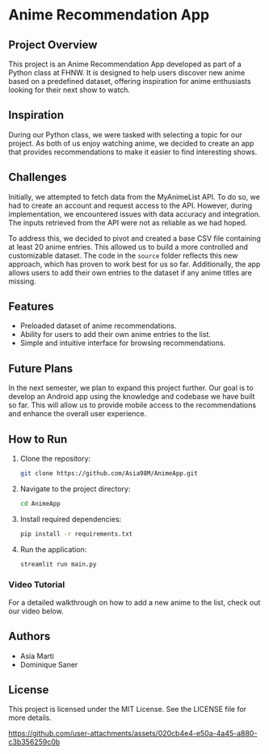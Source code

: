# Anime Recommendation App

## Project Overview
This project is an Anime Recommendation App developed as part of a Python class at FHNW. It is designed to help users discover new anime based on a predefined dataset, offering inspiration for anime enthusiasts looking for their next show to watch.

## Inspiration
During our Python class, we were tasked with selecting a topic for our project. As both of us enjoy watching anime, we decided to create an app that provides recommendations to make it easier to find interesting shows.

## Challenges
Initially, we attempted to fetch data from the MyAnimeList API. To do so, we had to create an account and request access to the API. However, during implementation, we encountered issues with data accuracy and integration. The inputs retrieved from the API were not as reliable as we had hoped.

To address this, we decided to pivot and created a base CSV file containing at least 20 anime entries. This allowed us to build a more controlled and customizable dataset. The code in the `source` folder reflects this new approach, which has proven to work best for us so far. Additionally, the app allows users to add their own entries to the dataset if any anime titles are missing.

## Features
- Preloaded dataset of anime recommendations.
- Ability for users to add their own anime entries to the list.
- Simple and intuitive interface for browsing recommendations.

## Future Plans
In the next semester, we plan to expand this project further. Our goal is to develop an Android app using the knowledge and codebase we have built so far. This will allow us to provide mobile access to the recommendations and enhance the overall user experience.

## How to Run
1. Clone the repository:
   ```bash
   git clone https://github.com/Asia98M/AnimeApp.git
   ```
2. Navigate to the project directory:
   ```bash
   cd AnimeApp
   ```
3. Install required dependencies:
   ```bash
   pip install -r requirements.txt
   ```
4. Run the application:
   ```bash
   streamlit run main.py
   ```

### Video Tutorial
For a detailed walkthrough on how to add a new anime to the list, check out our video below.

## Authors
- Asia Marti
- Dominique Saner

## License
This project is licensed under the MIT License. See the LICENSE file for more details.




https://github.com/user-attachments/assets/020cb4e4-e50a-4a45-a880-c3b356259c0b

